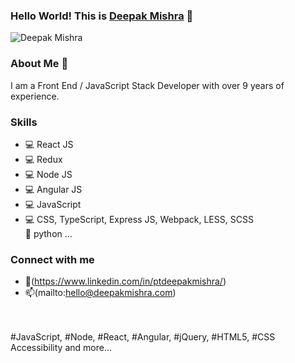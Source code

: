 
### Hello World! This is [Deepak Mishra](https://www.deepakmishra.com/) 👋

<p align="left"> 
	<img src="https://komarev.com/ghpvc/?username=deepak-mishra&color=blue" alt="Deepak Mishra" /> 
</p>


### About Me 🚀
I am a Front End / JavaScript Stack Developer with over 9 years of experience.


###  Skills 

- 💻 React JS<br>
- 💻 Redux<br>
- 💻 Node JS <br>
- 💻 Angular JS<br>
- 💻 JavaScript<br>
- 💻 CSS, TypeScript, Express JS, Webpack, LESS, SCSS<br>
🌱 python ...


### Connect with me 
- 💬(https://www.linkedin.com/in/ptdeepakmishra/)
- 📫(mailto:hello@deepakmishra.com)

<br>
<br>
#JavaScript, #Node, #React, #Angular, #jQuery, #HTML5, #CSS Accessibility and more…



